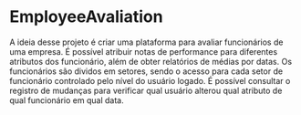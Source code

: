 # EmployeeAvaliation
A ideia desse projeto é criar uma plataforma para avaliar funcionários de uma empresa. 
É possível atribuir notas de performance para diferentes atributos dos funcionário, além de obter relatórios de médias por datas.
Os funcionários são dividos em setores, sendo o acesso para cada setor de funcionário controlado pelo nível do usuário logado.
É possível consultar o registro de mudanças para verificar qual usuário alterou qual atributo de qual funcionário em qual data.
